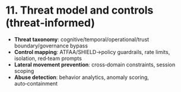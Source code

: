 # 11. Threat model and controls (threat‑informed)
- **Threat taxonomy**: cognitive/temporal/operational/trust boundary/governance bypass
- **Control mapping**: ATFAA/SHIELD→policy guardrails, rate limits, isolation, red‑team prompts
- **Lateral movement prevention**: cross‑domain constraints, session scoping
- **Abuse detection**: behavior analytics, anomaly scoring, auto‑containment

